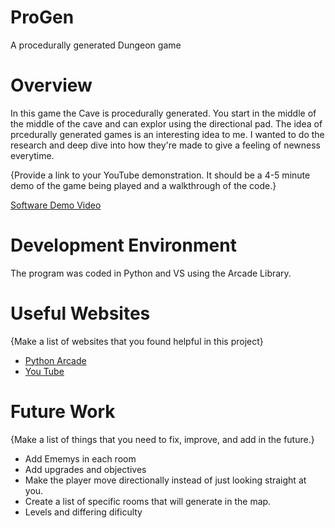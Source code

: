 # ProGen
A procedurally generated Dungeon game
# Overview


In this game the Cave is procedurally generated. You start in the middle of the middle of the cave and can explor using the directional pad. 
The idea of prcedurally generated games is an interesting idea to me. I wanted to do the research and deep dive into how they're made to give a feeling of newness everytime.

{Provide a link to your YouTube demonstration.  It should be a 4-5 minute demo of the game being played and a walkthrough of the code.}

[Software Demo Video](http://youtube.link.goes.here)

# Development Environment

The program was coded in Python and VS using the Arcade Library.

# Useful Websites

{Make a list of websites that you found helpful in this project}
* [Python Arcade](https://api.arcade.academy/en/latest/)
* [You Tube](https://www.youtube.com/watch?v=yCTUzf-Exbc)

# Future Work

{Make a list of things that you need to fix, improve, and add in the future.}
* Add Ememys in each room
* Add upgrades and objectives
* Make the player move directionally instead of just looking straight at you.
* Create a list of specific rooms that will generate in the map.
* Levels and differing dificulty
